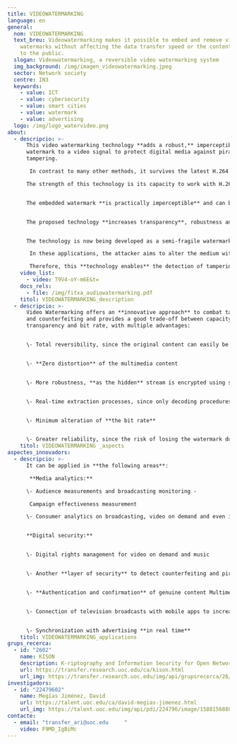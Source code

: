 ```yaml
---
title: VIDEOWATERMARKING
language: en
general:
  nom: VIDEOWATERMARKING
  text_breu: Videowatermarking makes it possible to embed and remove video
    watermarks without affecting the data transfer speed or the content visible
    to the public.
  slogan: Videowatermarking, a reversible video watermarking system
  img_background: /img/imagen_videowatermarking.jpeg
  sector: Network society
  centre: IN3
  keywords:
    - value: ICT
    - value: cybersecurity
    - value: smart cities
    - value: watermark
    - value: advertising
  logo: /img/logo_watervideo.png
about:
  - descripcio: >-
      This video watermarking technology **adds a robust,** imperceptible
      watermark to a video signal to protect digital media against piracy and
      tampering.

       In contrast to many other methods, it survives the latest H.264 digital compression technology. 

      The strength of this technology is its capacity to work with H.264 **video compression** technologies, including high-definition audio and video on Blu-ray Discs, internet streaming sources (Vimeo, YouTube, iTunes), website software (Flash Player, Sliverlight), broadcast services, videoconferencing and security systems. 


      The embedded watermark **is practically imperceptible** and can be reliably removed (even with a significant loss in signal), while incorporating a high degree of information. 


      The proposed technology **increases transparency**, robustness and capacity, which are normally subject to a trade-off when selecting watermark technology. 


      The technology is now being developed as a semi-fragile watermarking system to authenticate video and detect tempering.

       In these applications, the attacker aims to alter the medium without the change being detectable. A fragile (or semi-fragile) watermark makes it possible for the attacker to alter the video content without detecting it.

       Therefore, this **technology enables** the detection of tampering and even its location at specific parts of the video. The system is also capable of withstanding a certain level of compression while maintaining the watermark embedded.
    video_list:
      - video: T9V4-oY-m6E&t=
    docs_rels:
      - file: /img/fitxa_audiowatermarking.pdf
    titol: VIDEOWATERMARKING_description
  - descripcio: >-
      Video Watermarking offers an **innovative approach** to combat tampering
      and counterfeiting and provides a good trade-off between capacity,
      transparency and bit rate, with multiple advantages:


      \- Total reversibility, since the original content can easily be restored 


      \- **Zero distortion** of the multimedia content 


      \- More robustness, **as the hidden** stream is encrypted using several keys 


      \- Real-time extraction processes, since only decoding procedures are required but not total decompression of the video 


      \- Minimum alteration of **the bit rate** 


      \- Greater reliability, since the risk of losing the watermark due to compression is avoided
    titol: VIDEOWATERMARKING _aspects
aspectes_innovadors:
  - descripcio: >-
      It can be applied in **the following areas**:

       **Media analytics:**

      \- Audience measurements and broadcasting monitoring -

       Campaign effectiveness measurement 

      \- Consumer analytics on broadcasting, video on demand and even internet distribution 


      **Digital security:** 


      \- Digital rights management for video on demand and music


      \- Another **layer of security** to detect counterfeiting and piracy 


      \- **Authentication and confirmation** of genuine content Multimedia advertising: 


      \- Connection of television broadcasts with mobile apps to increase viewer engagement


      \- Synchronization with advertising **in real time**
    titol: VIDEOWATERMARKING_applications
grups_recerca:
  - id: "2602"
    name: KISON
    description: K-riptography and Information Security for Open Networks
    url: https://transfer.research.uoc.edu/ca/kison.html
    url_img: https://transfer.research.uoc.edu/img/api/grupsrecerca/26/image/1594286715997
investigadors:
  - id: "22479602"
    name: Megías Jiménez, David
    url: https://talent.uoc.edu/ca/david-megias-jimenez.html
    url_img: https://talent.uoc.edu/img/api/pdi/224796/image/1588156888077
contacte:
  - email: "transfer_ari@uoc.edu     "
    video: F9MD_IgBiMc
---
```

